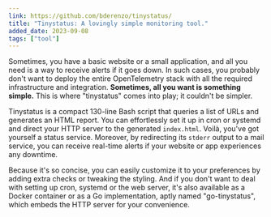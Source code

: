 ```yaml
---
link: https://github.com/bderenzo/tinystatus/
title: "Tinystatus: A lovingly simple monitoring tool."
added_date: 2023-09-08
tags: ["tool"]
---
```

Sometimes, you have a basic website or a small application, and all you need is a way to receive alerts if it goes down. In such cases, you probably don't want to deploy the entire OpenTelemetry stack with all the required infrastructure and integration. **Sometimes, all you want is something simple.** This is where "tinystatus" comes into play; it couldn't be simpler.

Tinystatus is a compact 130-line Bash script that queries a list of URLs and generates an HTML report. You can effortlessly set it up in cron or systemd and direct your HTTP server to the generated `index.html`. Voilà, you've got yourself a status service. Moreover, by redirecting its `stderr` output to a mail service, you can receive real-time alerts if your website or app experiences any downtime.

Because it's so concise, you can easily customize it to your preferences by adding extra checks or tweaking the styling. And if you don't want to deal with setting up cron, systemd or the web server, it's also available as a Docker container or as a Go implementation, aptly named "go-tinystatus", which embeds the HTTP server for your convenience.
